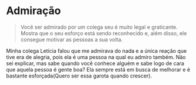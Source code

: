# Admiração

> Você ser admirado por um colega seu é muito legal e graticante. Mostra que o seu esforço está sendo reconhecido e, além disso, ele consegue motivar as pessoas a sua volta.

Minha colega Letícia falou que me admirava do nada e a única reação que tive era de alegria, pois ela é uma pessoa na qual eu admiro também. Não sei explicar, mas sabe quando você conhece alguém e sabe logo de cara que aquela pessoa é gente boa? 
Ela sempre está em busca de melhorar e é bastante esforçada(Quero ser essa garota quando crescer).  